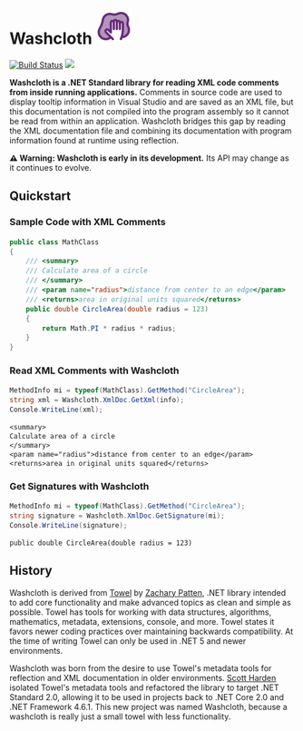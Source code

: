 # Washcloth ![](dev/icon/icon.png)

[![Build Status](https://dev.azure.com/swharden/swharden/_apis/build/status/swharden.Washcloth?branchName=main)](https://dev.azure.com/swharden/swharden/_build/latest?definitionId=16&branchName=main)
[![](https://img.shields.io/nuget/v/Washcloth?label=NuGet&logo=nuget)](https://www.nuget.org/packages/Washcloth/)

**Washcloth is a .NET Standard library for reading XML code comments from inside running applications.** Comments in source code are used to display tooltip information in Visual Studio and are saved as an XML file, but this documentation is not compiled into the program assembly so it cannot be read from within an application. Washcloth bridges this gap by reading the XML documentation file and combining its documentation with program information found at runtime using reflection.

**⚠️ Warning: Washcloth is early in its development.** Its API may change as it continues to evolve.

## Quickstart

### Sample Code with XML Comments
```cs
public class MathClass
{
    /// <summary>
    /// Calculate area of a circle
    /// </summary>
    /// <param name="radius">distance from center to an edge</param>
    /// <returns>area in original units squared</returns>
    public double CircleArea(double radius = 123)
    {
        return Math.PI * radius * radius;
    }
}
```

### Read XML Comments with Washcloth

```cs
MethodInfo mi = typeof(MathClass).GetMethod("CircleArea");
string xml = Washcloth.XmlDoc.GetXml(info);
Console.WriteLine(xml);
```

```
<summary>
Calculate area of a circle
</summary>
<param name="radius">distance from center to an edge</param>
<returns>area in original units squared</returns>
```

### Get Signatures with Washcloth

```cs
MethodInfo mi = typeof(MathClass).GetMethod("CircleArea");
string signature = Washcloth.XmlDoc.GetSignature(mi);
Console.WriteLine(signature);
```

```
public double CircleArea(double radius = 123)
```

## History

Washcloth is derived from [Towel](https://github.com/ZacharyPatten/Towel) by [Zachary Patten](https://github.com/ZacharyPatten), .NET library intended to add core functionality and make advanced topics as clean and simple as possible. Towel has tools for working with data structures, algorithms, mathematics, metadata, extensions, console, and more. Towel states it favors newer coding practices over maintaining backwards compatibility. At the time of writing Towel can only be used in .NET 5 and newer environments. 

Washcloth was born from the desire to use Towel's metadata tools for reflection and XML documentation in older environments. [Scott Harden](https://github.com/ZacharyPatten) isolated Towel's metadata tools and refactored the library to target .NET Standard 2.0, allowing it to be used in projects back to .NET Core 2.0 and .NET Framework 4.6.1. This new project was named Washcloth, because a washcloth is really just a small towel with less functionality.